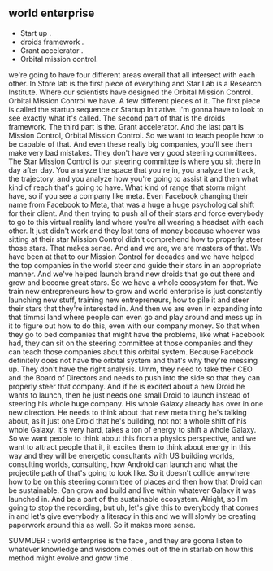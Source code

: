 ## world enterprise

* Start up .
* droids framework .
* Grant accelerator .
* Orbital mission control.



we're going to have four different areas overall that all intersect with each other.
In Store lab is the first piece of everything and Star Lab is a Research Institute.
Where our scientists have designed the Orbital Mission Control.
Orbital Mission Control we have.
A few different pieces of it. The first piece is called the startup sequence or Startup Initiative. I'm gonna have to look to see exactly what it's called. The second part of that is the droids framework.
The third part is the.
Grant accelerator.
And the last part is Mission Control, Orbital Mission Control.
So we want to teach people how to be capable of that.
And even these really big companies, you'll see them make very bad mistakes. They don't have very good steering committees. The Star Mission Control is our steering committee is where you sit there in day after day. You analyze the space that you're in, you analyze the track, the trajectory, and you analyze how you're going to assist it and then what kind of reach that's going to have.
What kind of range that storm might have, so if you see a company like meta.
Even Facebook changing their name from Facebook to Meta, that was a huge a huge psychological shift for their client.
And then trying to push all of their stars and force everybody to go to this virtual reality land where you're all wearing a headset with each other. It just didn't work and they lost tons of money because whoever was sitting at their star Mission Control didn't comprehend how to properly steer those stars.
That makes sense.
And and we are, we are masters of that. We have been at that to our Mission Control for decades and we have helped the top companies in the world steer and guide their stars in an appropriate manner. And we've helped launch brand new droids that go out there and grow and become great stars.
So we have a whole ecosystem for that. We train new entrepreneurs how to grow and world enterprise is just constantly launching new stuff, training new entrepreneurs, how to pile it and steer their stars that they're interested in.
And then we are even in expanding into that timmsi land where people can even go and play around and mess up in it to figure out how to do this, even with our company money.
So that when they go to bed companies that might have the problems, like what Facebook had, they can sit on the steering committee at those companies and they can teach those companies about this orbital system.
Because Facebook definitely does not have the orbital system and that's why they're messing up. They don't have the right analysis.
Umm, they need to take their CEO and the Board of Directors and needs to push into the side so that they can properly steer that company.
And if he is excited about a new Droid he wants to launch, then he just needs one small Droid to launch instead of steering his whole huge company. His whole Galaxy already has over in one new direction.
He needs to think about that new meta thing he's talking about, as it just one Droid that he's building, not not a whole shift of his whole Galaxy. It's very hard, takes a ton of energy to shift a whole Galaxy.
So we want people to think about this from a physics perspective, and we want to attract people that it, it excites them to think about energy in this way and they will be energetic consultants with US building worlds, consulting worlds, consulting, how Android can launch and what the projectile path of that's going to look like. So it doesn't collide anywhere how to be on this steering committee of places and then how that Droid can be sustainable.
Can grow and build and live within whatever Galaxy it was launched in.
And be a part of the sustainable ecosystem.
Alright, so I'm going to stop the recording, but uh, let's give this to everybody that comes in and let's give everybody a literacy in this and we will slowly be creating paperwork around this as well. So it makes more sense.

SUMMUER :
world enterprise is the face , and they are goona listen to whatever knowledge and wisdom comes out of the in starlab on how this method might evolve and grow time .

